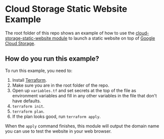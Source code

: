 # Cloud Storage Static Website Example

The root folder of this repo shows an example of how to use the [cloud-storage-static-website module](https://github.com/gruntwork-io/terraform-google-static-assets/tree/master/modules/cloud-storage-static-website) to launch a
static website on top of [Google Cloud Storage](https://cloud.google.com/storage/). 


## How do you run this example?
   
To run this example, you need to:
   
1. Install [Terraform](https://www.terraform.io/).
1. Make sure you are in the root folder of the repo.
1. Open up `variables.tf` and set secrets at the top of the file as environment variables and fill in any other variables in the file that don't have defaults. 
1. `terraform init`.
1. `terraform plan`.
1. If the plan looks good, run `terraform apply`.

When the `apply` command finishes, this module will output the domain name you can use to test the website in your web browser.





